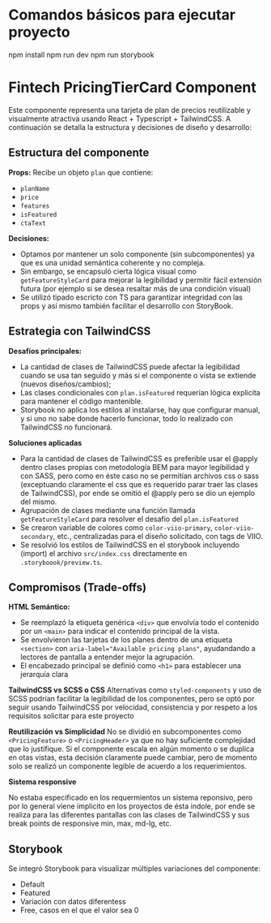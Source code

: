 # Comandos básicos para ejecutar proyecto

npm install
npm run dev
npm run storybook

# Fintech PricingTierCard Component

Este componente representa una tarjeta de plan de precios reutilizable y visualmente atractiva usando React + Typescript + TailwindCSS.
A continuación se detalla la estructura y decisiones de diseño y desarrollo:

## Estructura del componente

**Props:** Recibe un objeto `plan` que contiene:
- `planName`
- `price`
- `features`
- `isFeatured`
- `ctaText`

**Decisiones:**
- Optamos por mantener un solo componente (sin subcomponentes) ya que es una unidad semántica coherente y no compleja.
- Sin embargo, se encapsuló cierta lógica visual como `getFeatureStyleCard` para mejorar la legibilidad y permitir fácil extensión futura (por ejemplo si se desea resaltar más de una condición visual)
- Se utilizó tipado escricto con TS para garantizar integridad con las props y así mismo también facilitar el desarrollo con StoryBook.


## Estrategia con TailwindCSS

**Desafíos principales:**
- La cantidad de clases de TailwindCSS puede afectar la legibilidad cuando se usa tan seguido y más si el componente o vista se extiende (nuevos diseños/cambios);
- Las clases condicionales con `plan.isFeatured` requerían lógica explicita para mantener el código mantenible.
- Storybook no aplica los estilos al instalarse, hay que configurar manual, y si uno no sabe donde hacerlo funcionar, todo lo realizado con TailwindCSS no funcionará.

**Soluciones aplicadas**
- Para la cantidad de clases de TailwindCSS es preferible usar el @apply dentro clases propias con metodología BEM para mayor legibilidad y con SASS, pero como en éste caso no se permitían archivos css o sass (exceptuando claramente el css que es requerido parar traer las clases de TailwindCSS), por ende se omitió el @apply pero se dio un ejemplo del mismo.
- Agrupación de clases mediante una función llamada `getFeatureStyleCard` para resolver el desafio del `plan.isFeatured`
- Se crearon variable de colores como `color-viio-primary`, `color-viio-secondary`, etc., centralizadas para el diseño solicitado, con tags de VIIO.
- Se resolvió los estilos de TailwindCSS en el storybook incluyendo (import) el archivo `src/index.css` directamente en `.storyboook/preview.ts`.

## Compromisos (Trade-offs)

**HTML Semántico:**
- Se reemplazó la etiqueta genérica `<div>` que envolvía todo el contenido por un `<main>` para indicar el contenido principal de la vista.
- Se envolvieron las tarjetas de los planes dentro de una etiqueta `<section>` con `aria-label="Available pricing plans"`, ayudandando a lectores de pantalla a entender mejor la agrupación.
- El encabezado principal se definió como `<h1>` para establecer una jerarquía clara

**TailwindCSS vs SCSS o CSS**
Alternativas como `styled-components` y uso de SCSS podrían facilitar la legibilidad de los componentes, pero se optó por seguir usando TailwindCSS por velocidad, consistencia y por respeto a los requisitos solicitar para este proyecto

**Reutilización vs Simplicidad**
No se dividió en subcomponentes como `<PricingFeature>` o `<PricingHeader>` ya que no hay suficiente complejidad que lo justifique. Si el componente escala en algún momento o se duplica en otas vistas, esta decisión claramente puede cambiar, pero de momento solo se realizó un componente legible de acuerdo a los requerimientos.

**Sistema responsive**

No estaba especificado en los requermientos un sistema reponsivo, pero por lo general viene implicito en los proyectos de ésta indole, por ende se realiza para las diferentes pantallas con las clases de TailwindCSS y sus break points de responsive min, max, md-lg, etc.

## Storybook

Se integró Storybook para visualizar múltiples variaciones del componente:
- Default
- Featured
- Variación con datos diferentess
- Free, casos en el que el valor sea 0

